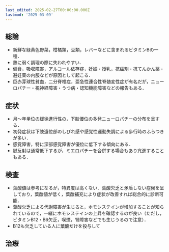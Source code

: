 ```yaml
---
last_edited: 2025-02-27T00:00:00.000Z
lastmod: '2025-03-09'
---
```





## 総論

- 新鮮な緑黄色野菜，柑橘類，豆類，レバーなどに含まれるビタミンBの一種．
- 熱に弱く調理の際に失われやすい．
- 偏食，吸収障害，アルコール依存症，妊娠・授乳，抗癌剤・抗てんかん薬・避妊薬の内服などが原因として起こる．
- 巨赤芽球性貧血，二分脊椎症，亜急性連合性脊髄変性症が有名だが，ニューロパチー・視神経障害・うつ病・認知機能障害などの報告もある．

  

## 症状

- 月～年単位の緩徐進行性の，下肢優位の多発ニューロパチーの分布を呈する．
- 初発症状は下肢遠位部のしびれ感や感覚性運動失調による歩行時のふらつきが多い．
- 感覚障害，特に深部感覚障害が優位に低下する傾向にある．
- 腱反射は通常低下するが，ミエロパチーを合併する場合もあり亢進することもある．

  

  

## 検査

- 葉酸値は参考になるが，特異度は高くない．葉酸欠乏と矛盾しない症候を呈しており，葉酸値が低く，葉酸補充により症状が改善すれば総合的に診断可能．
- 葉酸欠乏による代謝障害が生じると，ホモシステインが増加することが知られているので，一緒にホモシステインの上昇を確認するのが良い（ただし，ビタミンB12・B6欠乏，喫煙，腎障害などでも生じうるので注意）．
- B12も欠乏している人に葉酸だけを投与して

  

## 治療
